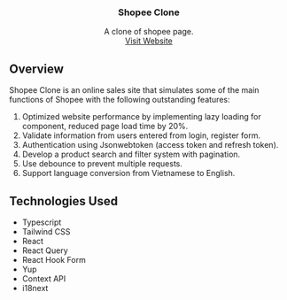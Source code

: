 <div align="center">
  <h3 align="center">Shopee Clone</h3>

  <p align="center">
    A clone of shopee page.
    <br />
    <a href="https://shop-stk9.onrender.com">Visit Website</a>
  </p>
</div>

## Overview

Shopee Clone is an online sales site that simulates some of the main functions of Shopee with the following outstanding features:

1. Optimized website performance by implementing lazy loading for component, reduced page load time by 20%.
2. Validate information from users entered from login, register form.
3. Authentication using Jsonwebtoken (access token and refresh token).
4. Develop a product search and filter system with pagination.
5. Use debounce to prevent multiple requests.
6. Support language conversion from Vietnamese to English.


## Technologies Used

- Typescript
- Tailwind CSS
- React
- React Query
- React Hook Form
- Yup
- Context API
- i18next




